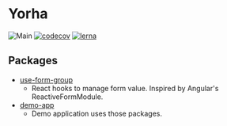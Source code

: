 # Yorha

![Main](https://github.com/chloe463/yorha/workflows/Main/badge.svg)
[![codecov](https://codecov.io/gh/chloe463/yorha/branch/master/graph/badge.svg)](https://codecov.io/gh/chloe463/yorha)
[![lerna](https://img.shields.io/badge/maintained%20with-lerna-cc00ff.svg)](https://lerna.js.org/)

## Packages

- [use-form-group](https://github.com/chloe463/yorha/tree/master/packages/use-form-group)
  - React hooks to manage form value. Inspired by Angular's ReactiveFormModule.
- [demo-app](https://github.com/chloe463/yorha/tree/master/packages/demo-app)
  - Demo application uses those packages.
